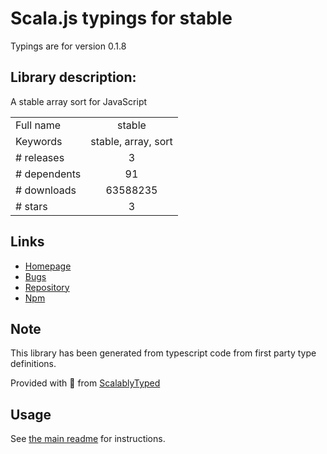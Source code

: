 
# Scala.js typings for stable

Typings are for version 0.1.8

## Library description:
A stable array sort for JavaScript

|                    |                 |
| ------------------ | :-------------: |
| Full name          | stable |
| Keywords           | stable, array, sort |
| # releases         | 3 |
| # dependents       | 91 |
| # downloads        | 63588235 |
| # stars            | 3 |

## Links
- [Homepage](https://github.com/Two-Screen/stable#readme)
- [Bugs](https://github.com/Two-Screen/stable/issues)
- [Repository](https://github.com/Two-Screen/stable)
- [Npm](https://www.npmjs.com/package/stable)
    


## Note
This library has been generated from typescript code from first party type definitions.

Provided with :purple_heart: from [ScalablyTyped](https://github.com/oyvindberg/ScalablyTyped)

## Usage
See [the main readme](../../readme.md) for instructions.


